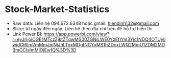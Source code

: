 # Stock-Market-Statistics
- Raw data: Liên hệ 094.672.6348 hoặc gmail: hiendinh132@gmail.com
- Slicer từ ngày đến ngày: Liên hệ theo địa chỉ trên để hỗ trợ hiển thị
- Link Power BI:
https://app.powerbi.com/view?r=eyJrIjoiOGE1MTczZjktZTgwMS00ZGNiLWE0YzEtYmI3Yjc1NDQ4OTUyIiwidCI6ImVmMmJmNjJhLTgxMDgtNGYxMS1hZDcxLWQ2MmU1ZDM2MDBmOCIsImMiOjEwfQ%3D%3D
